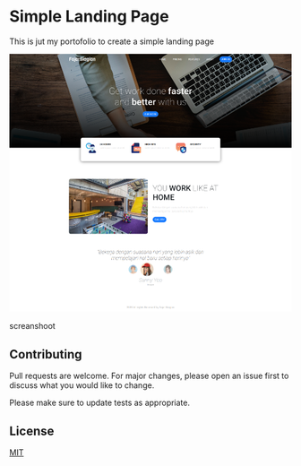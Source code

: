# Simple Landing Page

This is jut my portofolio to create a simple landing page

![](sc.png)

screanshoot

## Contributing
Pull requests are welcome. For major changes, please open an issue first to discuss what you would like to change.

Please make sure to update tests as appropriate.

## License
[MIT](https://choosealicense.com/licenses/mit/)
